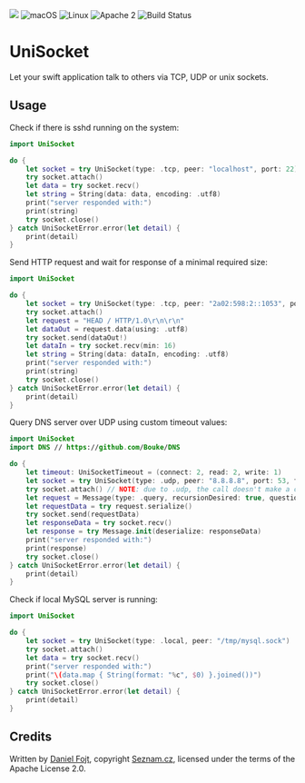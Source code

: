 ![](https://img.shields.io/badge/Swift-5.2-orange.svg?style=flat)
![macOS](https://img.shields.io/badge/os-macOS-green.svg?style=flat)
![Linux](https://img.shields.io/badge/os-linux-green.svg?style=flat)
![Apache 2](https://img.shields.io/badge/license-Apache2-blue.svg?style=flat)
![Build Status](https://travis-ci.com/seznam/swift-unisocket.svg?branch=master)

# UniSocket

Let your swift application talk to others via TCP, UDP or unix sockets.

## Usage

Check if there is sshd running on the system:

```swift
import UniSocket

do {
	let socket = try UniSocket(type: .tcp, peer: "localhost", port: 22)
	try socket.attach()
	let data = try socket.recv()
	let string = String(data: data, encoding: .utf8)
	print("server responded with:")
	print(string)
	try socket.close()
} catch UniSocketError.error(let detail) {
	print(detail)
}
```

Send HTTP request and wait for response of a minimal required size:

```swift
import UniSocket

do {
	let socket = try UniSocket(type: .tcp, peer: "2a02:598:2::1053", port: 80)
	try socket.attach()
	let request = "HEAD / HTTP/1.0\r\n\r\n"
	let dataOut = request.data(using: .utf8)
	try socket.send(dataOut!)
	let dataIn = try socket.recv(min: 16)
	let string = String(data: dataIn, encoding: .utf8)
	print("server responded with:")
	print(string)
	try socket.close()
} catch UniSocketError.error(let detail) {
	print(detail)
}
```

Query DNS server over UDP using custom timeout values:

```swift
import UniSocket
import DNS // https://github.com/Bouke/DNS

do {
	let timeout: UniSocketTimeout = (connect: 2, read: 2, write: 1)
	let socket = try UniSocket(type: .udp, peer: "8.8.8.8", port: 53, timeout: timeout)
	try socket.attach() // NOTE: due to .udp, the call doesn't make a connection, just prepares socket and resolves hostname
	let request = Message(type: .query, recursionDesired: true, questions: [Question(name: "www.apple.com.", type: .host)])
	let requestData = try request.serialize()
	try socket.send(requestData)
	let responseData = try socket.recv()
	let response = try Message.init(deserialize: responseData)
	print("server responded with:")
	print(response)
	try socket.close()
} catch UniSocketError.error(let detail) {
	print(detail)
}
```

Check if local MySQL server is running:

```swift
import UniSocket

do {
	let socket = try UniSocket(type: .local, peer: "/tmp/mysql.sock")
	try socket.attach()
	let data = try socket.recv()
	print("server responded with:")
	print("\(data.map { String(format: "%c", $0) }.joined())")
	try socket.close()
} catch UniSocketError.error(let detail) {
	print(detail)
}
```

## Credits

Written by [Daniel Fojt](https://github.com/danielfojt/), copyright [Seznam.cz](https://onas.seznam.cz/en/), licensed under the terms of the Apache License 2.0.
